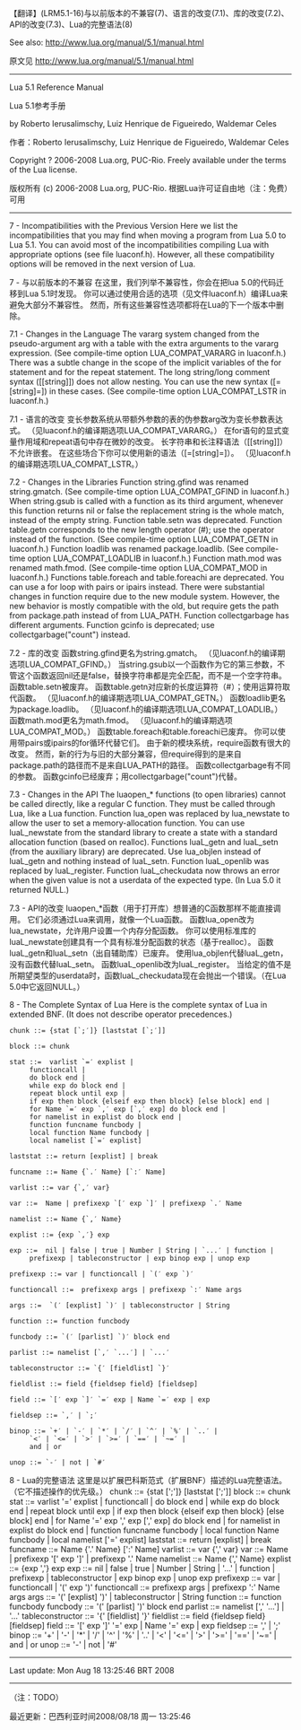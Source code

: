 ﻿【翻译】(LRM5.1-16)与以前版本的不兼容(7)、语言的改变(7.1)、库的改变(7.2)、API的改变(7.3)、Lua的完整语法(8)  

See also:
http://www.lua.org/manual/5.1/manual.html

原文见
http://www.lua.org/manual/5.1/manual.html

-----------------------------------------

Lua 5.1 Reference Manual 

Lua 5.1参考手册

by Roberto Ierusalimschy, Luiz Henrique de Figueiredo, Waldemar Celes 

作者：Roberto Ierusalimschy, Luiz Henrique de Figueiredo, Waldemar Celes

Copyright ? 2006-2008 Lua.org, PUC-Rio. Freely available under the terms of the Lua license. 

版权所有 (c) 2006-2008 Lua.org, PUC-Rio. 根据Lua许可证自由地（注：免费）可用

-----------------------------------------

7 - Incompatibilities with the Previous Version
Here we list the incompatibilities that you may find when moving a program from Lua 5.0 to Lua 5.1. You can avoid most of the incompatibilities compiling Lua with appropriate options (see file luaconf.h). However, all these compatibility options will be removed in the next version of Lua. 



7 - 与以前版本的不兼容 
在这里，我们列举不兼容性，你会在把lua 5.0的代码迁移到Lua 5.1时发现。
你可以通过使用合适的选项（见文件luaconf.h）编译Lua来避免大部分不兼容性。
然而，所有这些兼容性选项都将在Lua的下一个版本中删除。







7.1 - Changes in the Language
The vararg system changed from the pseudo-argument arg with a table with the extra arguments to the vararg expression. (See compile-time option LUA_COMPAT_VARARG in luaconf.h.) 
There was a subtle change in the scope of the implicit variables of the for statement and for the repeat statement. 
The long string/long comment syntax ([[string]]) does not allow nesting. You can use the new syntax ([=[string]=]) in these cases. (See compile-time option LUA_COMPAT_LSTR in luaconf.h.) 



7.1 - 语言的改变 
变长参数系统从带额外参数的表的伪参数arg改为变长参数表达式。
（见luaconf.h的编译期选项LUA_COMPAT_VARARG。）
在for语句的显式变量作用域和repeat语句中存在微妙的改变。
长字符串和长注释语法（[[string]]）不允许嵌套。
在这些场合下你可以使用新的语法（[=[string]=]）。
（见luaconf.h的编译期选项LUA_COMPAT_LSTR。）





7.2 - Changes in the Libraries
Function string.gfind was renamed string.gmatch. (See compile-time option LUA_COMPAT_GFIND in luaconf.h.) 
When string.gsub is called with a function as its third argument, whenever this function returns nil or false the replacement string is the whole match, instead of the empty string. 
Function table.setn was deprecated. Function table.getn corresponds to the new length operator (#); use the operator instead of the function. (See compile-time option LUA_COMPAT_GETN in luaconf.h.) 
Function loadlib was renamed package.loadlib. (See compile-time option LUA_COMPAT_LOADLIB in luaconf.h.) 
Function math.mod was renamed math.fmod. (See compile-time option LUA_COMPAT_MOD in luaconf.h.) 
Functions table.foreach and table.foreachi are deprecated. You can use a for loop with pairs or ipairs instead. 
There were substantial changes in function require due to the new module system. However, the new behavior is mostly compatible with the old, but require gets the path from package.path instead of from LUA_PATH. 
Function collectgarbage has different arguments. Function gcinfo is deprecated; use collectgarbage("count") instead. 



7.2 - 库的改变 
函数string.gfind更名为string.gmatch。
（见luaconf.h的编译期选项LUA_COMPAT_GFIND。） 
当string.gsub以一个函数作为它的第三参数，不管这个函数返回nil还是false，替换字符串都是完全匹配，而不是一个空字符串。
函数table.setn被废弃。
函数table.getn对应新的长度运算符（#）；使用运算符取代函数。
（见luaconf.h的编译期选项LUA_COMPAT_GETN。） 
函数loadlib更名为package.loadlib。
（见luaconf.h的编译期选项LUA_COMPAT_LOADLIB。） 
函数math.mod更名为math.fmod。
（见luaconf.h的编译期选项LUA_COMPAT_MOD。） 
函数table.foreach和table.foreachi已废弃。
你可以使用带pairs或ipairs的for循环代替它们。
由于新的模块系统，require函数有很大的改变。
然而，新的行为与旧的大部分兼容，但require得到的是来自package.path的路径而不是来自LUA_PATH的路径。 
函数collectgarbage有不同的参数。
函数gcinfo已经废弃；用collectgarbage("count")代替。 




7.3 - Changes in the API
The luaopen_* functions (to open libraries) cannot be called directly, like a regular C function. They must be called through Lua, like a Lua function. 
Function lua_open was replaced by lua_newstate to allow the user to set a memory-allocation function. You can use luaL_newstate from the standard library to create a state with a standard allocation function (based on realloc). 
Functions luaL_getn and luaL_setn (from the auxiliary library) are deprecated. Use lua_objlen instead of luaL_getn and nothing instead of luaL_setn. 
Function luaL_openlib was replaced by luaL_register. 
Function luaL_checkudata now throws an error when the given value is not a userdata of the expected type. (In Lua 5.0 it returned NULL.) 



7.3 - API的改变
luaopen_*函数（用于打开库）想普通的C函数那样不能直接调用。
它们必须通过Lua来调用，就像一个Lua函数。
函数lua_open改为lua_newstate，允许用户设置一个内存分配函数。
你可以使用标准库的luaL_newstate创建具有一个具有标准分配函数的状态（基于realloc）。 
函数luaL_getn和luaL_setn（出自辅助库）已废弃。
使用lua_objlen代替luaL_getn，没有函数代替luaL_setn。 
函数luaL_openlib改为luaL_register。
当给定的值不是所期望类型的userdata时，函数luaL_checkudata现在会抛出一个错误。（在Lua 5.0中它返回NULL。）














8 - The Complete Syntax of Lua
Here is the complete syntax of Lua in extended BNF. (It does not describe operator precedences.) 


	chunk ::= {stat [`;′]} [laststat [`;′]]

	block ::= chunk

	stat ::=  varlist `=′ explist | 
		 functioncall | 
		 do block end | 
		 while exp do block end | 
		 repeat block until exp | 
		 if exp then block {elseif exp then block} [else block] end | 
		 for Name `=′ exp `,′ exp [`,′ exp] do block end | 
		 for namelist in explist do block end | 
		 function funcname funcbody | 
		 local function Name funcbody | 
		 local namelist [`=′ explist] 

	laststat ::= return [explist] | break

	funcname ::= Name {`.′ Name} [`:′ Name]

	varlist ::= var {`,′ var}

	var ::=  Name | prefixexp `[′ exp `]′ | prefixexp `.′ Name 

	namelist ::= Name {`,′ Name}

	explist ::= {exp `,′} exp

	exp ::=  nil | false | true | Number | String | `...′ | function | 
		 prefixexp | tableconstructor | exp binop exp | unop exp 

	prefixexp ::= var | functioncall | `(′ exp `)′

	functioncall ::=  prefixexp args | prefixexp `:′ Name args 

	args ::=  `(′ [explist] `)′ | tableconstructor | String 

	function ::= function funcbody

	funcbody ::= `(′ [parlist] `)′ block end

	parlist ::= namelist [`,′ `...′] | `...′

	tableconstructor ::= `{′ [fieldlist] `}′

	fieldlist ::= field {fieldsep field} [fieldsep]

	field ::= `[′ exp `]′ `=′ exp | Name `=′ exp | exp

	fieldsep ::= `,′ | `;′

	binop ::= `+′ | `-′ | `*′ | `/′ | `^′ | `%′ | `..′ | 
		 `<′ | `<=′ | `>′ | `>=′ | `==′ | `~=′ | 
		 and | or

	unop ::= `-′ | not | `#′



8 - Lua的完整语法 
这里是以扩展巴科斯范式（扩展BNF）描述的Lua完整语法。
（它不描述操作的优先级。）
chunk ::= {stat [';']} [laststat [';']]
block ::= chunk
stat ::=  varlist '=' explist | 
	 functioncall | 
	 do block end | 
	 while exp do block end | 
	 repeat block until exp | 
	 if exp then block {elseif exp then block} [else block] end | 
	 for Name '=' exp ',' exp [',' exp] do block end | 
	 for namelist in explist do block end | 
	 function funcname funcbody | 
	 local function Name funcbody | 
	 local namelist ['=' explist] 
laststat ::= return [explist] | break
funcname ::= Name {'.' Name} [':' Name]
varlist ::= var {',' var}
var ::=  Name | prefixexp '[' exp ']' | prefixexp '.' Name 
namelist ::= Name {',' Name}
explist ::= {exp ','} exp
exp ::=  nil | false | true | Number | String | '...' | function | 
	 prefixexp | tableconstructor | exp binop exp | unop exp 
prefixexp ::= var | functioncall | '(' exp ')'
functioncall ::=  prefixexp args | prefixexp ':' Name args 
args ::=  '(' [explist] ')' | tableconstructor | String 
function ::= function funcbody
funcbody ::= '(' [parlist] ')' block end
parlist ::= namelist [',' '...'] | '...'
tableconstructor ::= '{' [fieldlist] '}'
fieldlist ::= field {fieldsep field} [fieldsep]
field ::= '[' exp ']' '=' exp | Name '=' exp | exp
fieldsep ::= ',' | ';'
binop ::= '+' | '-' | '*' | '/' | '^' | '%' | '..' | 
	 '<' | '<=' | '>' | '>=' | '==' | '~=' | 
	 and | or
unop ::= '-' | not | '#'




--------------------------------------------------------------------------------
Last update: Mon Aug 18 13:25:46 BRT 2008 

--------------------------------------------------------------------------------
（注：TODO）

最近更新：巴西利亚时间2008/08/18 周一 13:25:46  
